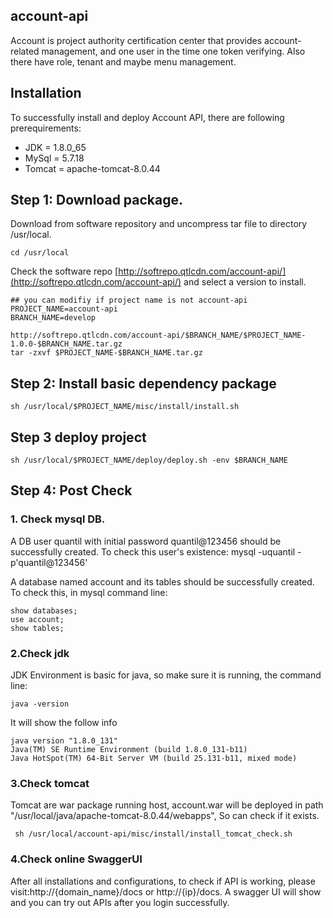 ## account-api

Account is project authority certification center that provides account-related management, and one user in the time one token verifying.
Also there have role, tenant and maybe menu management.
 
 
## Installation
To successfully install and deploy Account API, there are following prerequirements:
- JDK = 1.8.0_65
- MySql = 5.7.18
- Tomcat = apache-tomcat-8.0.44

## Step 1: Download package.
 
Download from software repository and uncompress tar file to directory /usr/local.  
   
```
cd /usr/local 
```
Check the software repo [http://softrepo.qtlcdn.com/account-api/](http://softrepo.qtlcdn.com/account-api/) and select a version to install.
```
## you can modifiy if project name is not account-api
PROJECT_NAME=account-api
BRANCH_NAME=develop

http://softrepo.qtlcdn.com/account-api/$BRANCH_NAME/$PROJECT_NAME-1.0.0-$BRANCH_NAME.tar.gz 
tar -zxvf $PROJECT_NAME-$BRANCH_NAME.tar.gz
```


## Step 2: Install basic dependency package

```
sh /usr/local/$PROJECT_NAME/misc/install/install.sh 
```

## Step 3 deploy project

```
sh /usr/local/$PROJECT_NAME/deploy/deploy.sh -env $BRANCH_NAME
```

## Step 4: Post Check

### 1.  Check mysql DB.

A DB user quantil with initial password quantil@123456 should be successfully created. To check this user's existence:
mysql -uquantil -p'quantil@123456' 

A database named account and its tables should be successfully created. To check this, in mysql command line:


```
show databases;
use account;
show tables;
```


### 2.Check jdk

JDK Environment is basic for java, so make sure it is running, the command line:

```
java -version
```
It will show the follow info

```
java version "1.8.0_131"
Java(TM) SE Runtime Environment (build 1.8.0_131-b11)
Java HotSpot(TM) 64-Bit Server VM (build 25.131-b11, mixed mode)

```

### 3.Check tomcat
Tomcat are war package running host, account.war will be deployed in path "/usr/local/java/apache-tomcat-8.0.44/webapps", So can check if it exists.
``` 
 sh /usr/local/account-api/misc/install/install_tomcat_check.sh
```

### 4.Check online SwaggerUI

After all installations and configurations, to check if API is working, please visit:http://{domain_name}/docs or http://{ip}/docs. A swagger UI will show and you can try out APIs after you login successfully.




